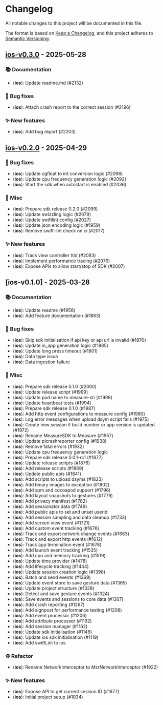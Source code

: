 # Changelog

All notable changes to this project will be documented in this file.

The format is based on [Keep a Changelog](https://keepachangelog.com/en/1.0.0/),
and this project adheres to [Semantic Versioning](https://semver.org/spec/v2.0.0.html).

## [ios-v0.3.0] - 2025-05-28

### :books: Documentation


- (**ios**): Update readme.md (#2132)

### :bug: Bug fixes


- (**ios**): Attach crash report to the correct session (#2196)

### :sparkles: New features


- (**ios**): Add bug report (#2203)

## [ios-v0.2.0] - 2025-04-29

### :bug: Bug fixes


- (**ios**): Update cgfloat to int conversion logic (#2098)
- (**ios**): Update cpu frequency generation logic (#2092)
- (**ios**): Start the sdk when autostart is enabled (#2036)

### :hammer: Misc


- (**ios**): Prepare sdk release 0.2.0 (#2099)
- (**ios**): Update swizzling logic (#2079)
- (**ios**): Update swiftlint config (#2027)
- (**ios**): Update json encoding logic (#1959)
- (**ios**): Remove swift-lint check on ci (#2017)

### :sparkles: New features


- (**ios**): Track view controller ttid (#2083)
- (**ios**): Implement performance tracing (#2076)
- (**ios**): Expose APIs to allow start/stop of SDK (#2007)

## [ios-v0.1.0] - 2025-03-28

### :books: Documentation


- (**ios**): Update readme (#1956)
- (**ios**): Add feature documentation (#1863)

### :bug: Bug fixes


- (**ios**): Skip sdk initialisation if api key or api url is invalid (#1970)
- (**ios**): Update in_app generation logic (#1885)
- (**ios**): Update long press timeout (#1801)
- (**ios**): Data type issue
- (**ios**): Data ingestion failure

### :hammer: Misc


- (**ios**): Prepare sdk release 0.1.0 (#2000)
- (**ios**): Update release script (#1999)
- (**ios**): Update pod name to measure-sh (#1998)
- (**ios**): Update heartbeat tests (#1994)
- (**ios**): Prepare sdk release 0.1.0 (#1987)
- (**ios**): Add http event configurations to measure config (#1980)
- (**ios**): Log error messages when upload dsym script fails (#1975)
- (**ios**): Create new session if build number or app version is updated (#1972)
- (**ios**): Rename MeasureSDK to Measure (#1957)
- (**ios**): Update plcrashreporter config (#1938)
- (**ios**): Remove fatal errors (#1932)
- (**ios**): Update cpu frequency generation logic
- (**ios**): Prepare sdk release 0.0.1-rc1 (#1877)
- (**ios**): Update release scripts (#1876)
- (**ios**): Add release scripts (#1869)
- (**ios**): Update public apis (#1841)
- (**ios**): Add scripts to upload dsyms (#1823)
- (**ios**): Add binary images to exception (#1802)
- (**ios**): Add spm and cocoapod support (#1796)
- (**ios**): Add layout snapshots to gestures (#1779)
- (**ios**): Add privacy manifest (#1782)
- (**ios**): Add sessionator data (#1749)
- (**ios**): Add public apis to set and unset userid
- (**ios**): Add session sampling and data cleanup (#1733)
- (**ios**): Add screen view event (#1721)
- (**ios**): Add custom event tracking (#1676)
- (**ios**): Track and export network change events (#1683)
- (**ios**): Track and export http events (#1612)
- (**ios**): Track app termination event (#1678)
- (**ios**): Add launch event tracking (#1535)
- (**ios**): Add cpu and memory tracking (#1519)
- (**ios**): Update time provider (#1478)
- (**ios**): Add lifecycle tracking (#1444)
- (**ios**): Update session creation logic (#1398)
- (**ios**): Batch and send events (#1369)
- (**ios**): Update event store to save gesture data (#1365)
- (**ios**): Update project structure (#1328)
- (**ios**): Detect and save gesture events (#1324)
- (**ios**): Save events and sessions to core data (#1307)
- (**ios**): Add crash reporting (#1267)
- (**ios**): Add signpost for performance testing (#1208)
- (**ios**): Add event processor (#1206)
- (**ios**): Add attribute processor (#1192)
- (**ios**): Add session manager (#1162)
- (**ios**): Update sdk initialisation (#1146)
- (**ios**): Update ios sdk initialisation (#1119)
- (**ios**): Add swiftLint to ios

### :recycle: Refactor


- (**ios**): Rename NetworkInterceptor to MsrNetworkInterceptor (#1922)

### :sparkles: New features


- (**ios**): Expose API to get current session ID (#1677)
- (**ios**): Initial project setup  (#1034)

[ios-v0.3.0]: https://github.com///compare/ios-v0.2.0..ios-v0.3.0
[ios-v0.2.0]: https://github.com///compare/ios-v0.1.0..ios-v0.2.0

